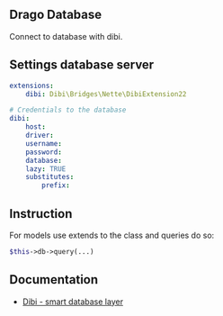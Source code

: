## Drago Database

Connect to database with dibi.

## Settings database server

```yaml
extensions:
	dibi: Dibi\Bridges\Nette\DibiExtension22

# Credentials to the database
dibi:
	host:
	driver:
	username:
	password:
	database:
	lazy: TRUE
	substitutes:
		prefix:
```

## Instruction

For models use extends to the class and queries do so:

```php
$this->db->query(...)
```

## Documentation
- [Dibi - smart database layer](http://dibiphp.com/)
